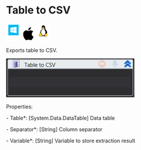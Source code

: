 # Table to CSV

![](<../../../.gitbook/assets/image (283).png>)

Exports table to CSV.

![](<../../../.gitbook/assets/image (316).png>)

Properties:

&#x20;\- Table\*: \[System.Data.DataTable] Data table

&#x20;\- Separator\*: \[String] Column separator

&#x20;\- Variable\*: \[String] Variable to store extraction result
